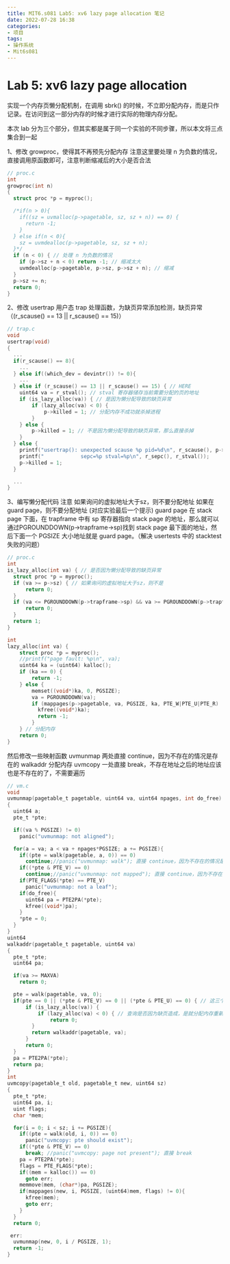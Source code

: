```yaml
---
title: MIT6.s081 Lab5: xv6 lazy page allocation 笔记
date: 2022-07-28 16:38
categories:
- 项目
tags:
- 操作系统
- Mit6s081
---
```


# Lab 5: xv6 lazy page allocation

实现一个内存页懒分配机制，在调用 sbrk() 的时候，不立即分配内存，而是只作记录。在访问到这一部分内存的时候才进行实际的物理内存分配。

本次 lab 分为三个部分，但其实都是属于同一个实验的不同步骤，所以本文将三点集合到一起 <!-- more -->

1、修改 growproc，使得其不再预先分配内存
注意这里要处理 n 为负数的情况，直接调用原函数即可，注意判断缩减后的大小是否合法

```c
// proc.c
int
growproc(int n)
{
  struct proc *p = myproc();

  /*if(n > 0){
    if((sz = uvmalloc(p->pagetable, sz, sz + n)) == 0) {
      return -1;
    }
  } else if(n < 0){
    sz = uvmdealloc(p->pagetable, sz, sz + n);
  }*/
  if (n < 0) { // 处理 n 为负数的情况
    if (p->sz + n < 0) return -1; // 缩减太大
    uvmdealloc(p->pagetable, p->sz, p->sz + n); // 缩减
  }
  p->sz += n;
  return 0;
}
```

2、修改 usertrap 用户态 trap 处理函数，为缺页异常添加检测，缺页异常（(r_scause() == 13 || r_scause() == 15)）

```c
// trap.c
void
usertrap(void)
{
  ...
  if(r_scause() == 8){
    ...
  } else if((which_dev = devintr()) != 0){
    ...
  } else if (r_scause() == 13 || r_scause() == 15) { // HERE
    uint64 va = r_stval(); // stval 寄存器储存当前需要分配的页的地址
    if (is_lazy_alloc(va)) { // 是因为懒分配导致的缺页异常
        if (lazy_alloc(va) < 0) { 
            p->killed = 1; // 分配内存不成功就杀掉进程
        }
    } else {
        p->killed = 1; // 不是因为懒分配导致的缺页异常，那么直接杀掉
    }
  } else {
    printf("usertrap(): unexpected scause %p pid=%d\n", r_scause(), p->pid);
    printf("            sepc=%p stval=%p\n", r_sepc(), r_stval());
    p->killed = 1;
  }

  ...
}
```

3、编写懒分配代码
注意
如果询问的虚拟地址大于sz，则不要分配地址
如果在 guard page，则不要分配地址 (对应实验最后一个提示)
guard page 在 stack page 下面，在 trapframe 中有 sp 寄存器指向 stack page 的地址，那么就可以通过PGROUNDDOWN(p->trapframe->sp)找到 stack page 最下面的地址，然后下面一个 PGSIZE 大小地址就是 guard page。（解决 usertests 中的 stacktest 失败的问题）

```c
// proc.c
int
is_lazy_alloc(int va) { // 是否因为懒分配导致的缺页异常
  struct proc *p = myproc();
  if (va >= p->sz) { // 如果询问的虚拟地址大于sz，则不是
      return 0;
  }
  if (va <= PGROUNDDOWN(p->trapframe->sp) && va >= PGROUNDDOWN(p->trapframe->sp) - PGSIZE) { // 如果在 guard page，则不要分配地址 (对应实验最后一个提示)
      return 0;
  }
  return 1;
}

int
lazy_alloc(int va) {
    struct proc *p = myproc();
    //printf("page fault: %p\n", va);
    uint64 ka = (uint64) kalloc();
    if (ka == 0) {
        return -1;
    } else {
        memset((void*)ka, 0, PGSIZE);
        va = PGROUNDDOWN(va);
        if (mappages(p->pagetable, va, PGSIZE, ka, PTE_W|PTE_U|PTE_R) != 0) {
          kfree((void*)ka);
          return -1;
        }
    } // 分配内存
    return 0;
}
```

然后修改一些映射函数
uvmunmap 两处直接 continue，因为不存在的情况是存在的
walkaddr 分配内存
uvmcopy 一处直接 break，不存在地址之后的地址应该也是不存在的了，不需要遍历

```c
// vm.c
void
uvmunmap(pagetable_t pagetable, uint64 va, uint64 npages, int do_free)
{
  uint64 a;
  pte_t *pte;

  if((va % PGSIZE) != 0)
    panic("uvmunmap: not aligned");

  for(a = va; a < va + npages*PGSIZE; a += PGSIZE){
    if((pte = walk(pagetable, a, 0)) == 0)
      continue;//panic("uvmunmap: walk"); 直接 continue，因为不存在的情况是存在的
    if((*pte & PTE_V) == 0)
      continue;//panic("uvmunmap: not mapped"); 直接 continue，因为不存在的情况是存在的
    if(PTE_FLAGS(*pte) == PTE_V)
      panic("uvmunmap: not a leaf");
    if(do_free){
      uint64 pa = PTE2PA(*pte);
      kfree((void*)pa);
    }
    *pte = 0;
  }
}
uint64
walkaddr(pagetable_t pagetable, uint64 va)
{
  pte_t *pte;
  uint64 pa;

  if(va >= MAXVA)
    return 0;

  pte = walk(pagetable, va, 0);
  if(pte == 0 || (*pte & PTE_V) == 0 || (*pte & PTE_U) == 0) { // 这三个不能简单返回0，有可能缺页了
      if (is_lazy_alloc(va)) {
          if (lazy_alloc(va) < 0) { // 查询是否因为缺页造成，是就分配内存重新执行本函数
              return 0;
        }
        return walkaddr(pagetable, va);
      }
      return 0;
  }
  pa = PTE2PA(*pte);
  return pa;
}
int
uvmcopy(pagetable_t old, pagetable_t new, uint64 sz)
{
  pte_t *pte;
  uint64 pa, i;
  uint flags;
  char *mem;

  for(i = 0; i < sz; i += PGSIZE){
    if((pte = walk(old, i, 0)) == 0)
      panic("uvmcopy: pte should exist");
    if((*pte & PTE_V) == 0)
      break; //panic("uvmcopy: page not present"); 直接 break
    pa = PTE2PA(*pte);
    flags = PTE_FLAGS(*pte);
    if((mem = kalloc()) == 0)
      goto err;
    memmove(mem, (char*)pa, PGSIZE);
    if(mappages(new, i, PGSIZE, (uint64)mem, flags) != 0){
      kfree(mem);
      goto err;
    }
  }
  return 0;

 err:
  uvmunmap(new, 0, i / PGSIZE, 1);
  return -1;
}
```